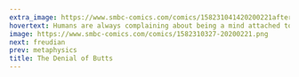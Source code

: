 ```yaml
---
extra_image: https://www.smbc-comics.com/comics/158231041420200221after.png
hovertext: Humans are always complaining about being a mind attached to a body, but the body was here first.
image: https://www.smbc-comics.com/comics/1582310327-20200221.png
next: freudian
prev: metaphysics
title: The Denial of Butts
---
```

